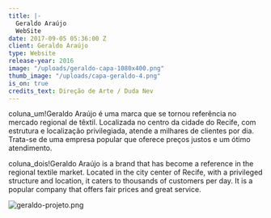 ```yaml
---
title: |-
  Geraldo Araújo
  WebSite
date: 2017-09-05 05:36:00 Z
client: Geraldo Araújo
type: Website
release-year: 2016
image: "/uploads/geraldo-capa-1080x400.png"
thumb_image: "/uploads/capa-geraldo-4.png"
is_on: true
credits_text: Direção de Arte / Duda Nev
---
```


coluna_um!Geraldo Araújo é uma marca que se tornou referência no mercado regional de têxtil. Localizada no centro da cidade do Recife, com estrutura e localização privilegiada, atende a milhares de clientes por dia. Trata-se de uma empresa popular que oferece preços justos e um ótimo atendimento.

coluna_dois!Geraldo Araújo is a brand that has become a reference in the regional textile market. Located in the city center of Recife, with a privileged structure and location, it caters to thousands of customers per day. It is a popular company that offers fair prices and great service.



![geraldo-projeto.png](/uploads/geraldo-projeto.png)